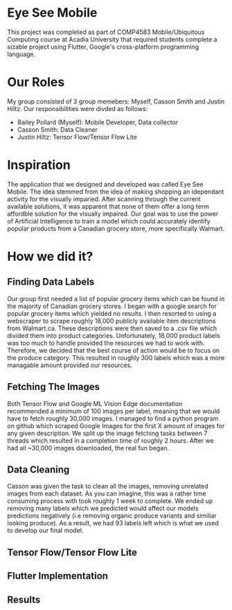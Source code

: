 # Eye See Mobile
This project was completed as part of COMP4583 Mobile/Ubiquitous Computing course at Acadia University that required students complete a sizable project using Flutter, Google's cross-platform programming language. 


# Our Roles
My group consisted of 3 group memebers: Myself, Casson Smith and Justin Hiltz. Our responsibilities were divded as follows:
  - Bailey Pollard (Myself): Mobile Developer, Data collector
  - Casson Smith: Data Cleaner
  - Justin Hiltz: Tensor Flow/Tensor Flow Lite


# Inspiration
The application that we designed and developed was called Eye See Mobile. The idea stemmed from the idea of making shopping an idependant activity for the visually imparied. After scanning through the current available solutions, it was apparent that none of them offer a long term affordble solution for the visually impaired. Our goal was to use the power of Artificial Intelligence to train a model which could accurately identify popular products from a Canadian grocery store, more specifically Walmart. 


# How we did it?
## Finding Data Labels
Our group first needed a list of popular grocery items which can be found in the majority of Canadian grocery stores. I began with a google search for popular grocery items which yielded no results. I then resorted to using a webscraper to scrape roughly 18,000 publicly available item descriptions from Walmart.ca. These descriptions were then saved to a .csv file which divided them into product categories. 
Unfortunately, 18,000 product labels was too much to handle provided the resources we had to work with. Therefore, we decided that the best course of action would be to focus on the produce category. This resulted in roughly 300 labels which was a more managable amount provided our resources. 


## Fetching The Images
Both Tensor Flow and Google ML Vision Edge documentation recommended a minimum of 100 images per label, meaning that we would have to fetch roughly 30,000 images. I managed to find a python program on github which scraped Google Images for the first X amount of images for any given description. We split up the image fetching tasks between 7 threads which resulted in a completion time of roughly 2 hours. After we had all ~30,000 images downloaded, the real fun began.


## Data Cleaning
Casson was given the task to clean all the images, removing unrelated images from each dataset. As you can imagine, this was a rather time consuming process with took roughly 1 week to complete. We ended up removing many labels which we predicted would affect our models predictions negatively (i.e removing organic produce variants and similiar looking produce). As a result, we had 93 labels left which is what we used to develop our final model.

## Tensor Flow/Tensor Flow Lite





## Flutter Implementation





## Results
